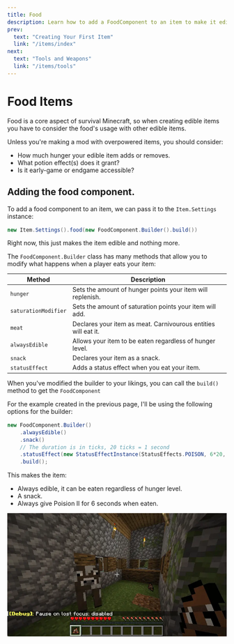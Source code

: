 ```yaml
---
title: Food
description: Learn how to add a FoodComponent to an item to make it edible, and configure it.
prev:
  text: "Creating Your First Item"
  link: "/items/index"
next:
  text: "Tools and Weapons"
  link: "/items/tools"
---
```


# Food Items

Food is a core aspect of survival Minecraft, so when creating edible items you have to consider the food's usage with other edible items.

Unless you're making a mod with overpowered items, you should consider:

- How much hunger your edible item adds or removes.
- What potion effect(s) does it grant?
- Is it early-game or endgame accessible?

## Adding the food component.

To add a food component to an item, we can pass it to the `Item.Settings` instance:

```java
new Item.Settings().food(new FoodComponent.Builder().build())
```

Right now, this just makes the item edible and nothing more.

The `FoodComponent.Builder` class has many methods that allow you to modify what happens when a player eats your item:

| Method               | Description                                                    |
| -------------------- | -------------------------------------------------------------- |
| `hunger`             | Sets the amount of hunger points your item will replenish.     |
| `saturationModifier` | Sets the amount of saturation points your item will add.       |
| `meat`               | Declares your item as meat. Carnivourous entities will eat it. |
| `alwaysEdible`       | Allows your item to be eaten regardless of hunger level.       |
| `snack`              | Declares your item as a snack.                                 |
| `statusEffect`       | Adds a status effect when you eat your item.                   |

When you've modified the builder to your likings, you can call the `build()` method to get the `FoodComponent`

For the example created in the previous page, I'll be using the following options for the builder:

```java
new FoodComponent.Builder()
    .alwaysEdible()
    .snack()
    // The duration is in ticks, 20 ticks = 1 second
    .statusEffect(new StatusEffectInstance(StatusEffects.POISON, 6*20, 1), 1.0f)
    .build();
```

This makes the item:

- Always edible, it can be eaten regardless of hunger level.
- A snack.
- Always give Poision II for 6 seconds when eaten.

![](./_assets/food_0.webp)